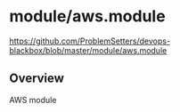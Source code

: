 # module/aws.module

https://github.com/ProblemSetters/devops-blackbox/blob/master/module/aws.module

## Overview

AWS module


